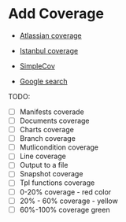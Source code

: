 # Add Coverage

- [Atlassian coverage](https://www.atlassian.com/continuous-delivery/software-testing/code-coverage)

- [Istanbul coverage](https://github.com/gotwarlost/istanbul?tab=readme-ov-file)
- [SimpleCov](https://github.com/simplecov-ruby/simplecov)
- [Google search](https://www.google.com/search?client=firefox-b-d&sca_esv=5b7cee1fde2d1431&q=coverage+report&udm=2&fbs=AEQNm0Aa4sjWe7Rqy32pFwRj0UkWd8nbOJfsBGGB5IQQO6L3J_86uWOeqwdnV0yaSF-x2joQcoZ-0Q2Udkt2zEybT7Hdf5FBKg6QdtJ_mF8k5Wx_fK47VnnH0hqC26evHUklzukhRGDp8I9R6sObxD5rXV9iKTeMw0OsLcinUtCw7tu06Z-vfaM&sa=X&ved=2ahUKEwj_xYOYl8mHAxVJ_rsIHfQHAq4QtKgLegQIDBAB&biw=1680&bih=927&dpr=2#vhid=8419qntUgih2WM&vssid=mosaic)

TODO:

- [ ] Manifests coverade
- [ ] Documents coverage
- [ ] Charts coverage
- [ ] Branch coverage
- [ ] Mutlicondition coverage
- [ ] Line coverage
- [ ] Output to a file
- [ ] Snapshot coverage
- [ ] Tpl functions coverage
- [ ] 0-20% coverage - red color
- [ ] 20% - 60% coverage - yellow
- [ ] 60%-100% coverage green
